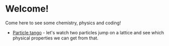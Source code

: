 # Welcome!

Come here to see some chemistry, physics and coding!

* [Particle tango](https://onelightayear.github.io/particle-tango) - let's watch two particles jump on a lattice and see which physical properties we can get from that.

